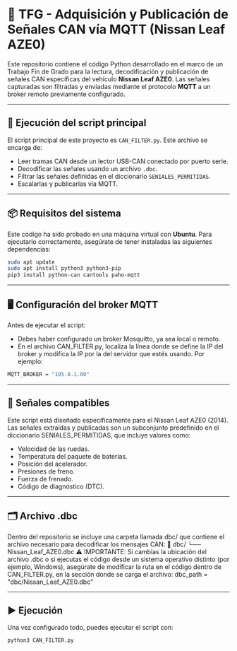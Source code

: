 # 📡 TFG - Adquisición y Publicación de Señales CAN vía MQTT (Nissan Leaf AZE0)

Este repositorio contiene el código Python desarrollado en el marco de un Trabajo Fin de Grado para la lectura, decodificación y publicación de señales CAN específicas del vehículo **Nissan Leaf AZE0**. Las señales capturadas son filtradas y enviadas mediante el protocolo **MQTT** a un broker remoto previamente configurado.

---

## 🚀 Ejecución del script principal

El script principal de este proyecto es `CAN_FILTER.py`. Este archivo se encarga de:

- Leer tramas CAN desde un lector USB-CAN conectado por puerto serie.
- Decodificar las señales usando un archivo `.dbc`.
- Filtrar las señales definidas en el diccionario `SENIALES_PERMITIDAS`.
- Escalarlas y publicarlas vía MQTT.

---

## 📦 Requisitos del sistema

Este código ha sido probado en una máquina virtual con **Ubuntu**. Para ejecutarlo correctamente, asegúrate de tener instaladas las siguientes dependencias:

```bash
sudo apt update
sudo apt install python3 python3-pip
pip3 install python-can cantools paho-mqtt
```
---

## 🖥️ Configuración del broker MQTT

Antes de ejecutar el script:
- Debes haber configurado un broker Mosquitto, ya sea local o remoto.
- En el archivo CAN_FILTER.py, localiza la línea donde se define la IP del broker y modifica la IP por la del servidor que estés usando. Por ejemplo:
```bash
MQTT_BROKER = "195.0.1.60"
```
---

## 🚗 Señales compatibles
Este script está diseñado específicamente para el Nissan Leaf AZE0 (2014).
Las señales extraídas y publicadas son un subconjunto predefinido en el diccionario SENIALES_PERMITIDAS, que incluye valores como:
- Velocidad de las ruedas.
- Temperatura del paquete de baterías.
- Posición del acelerador.
- Presiones de freno.
- Fuerza de frenado.
- Código de diagnóstico (DTC).


---

## 🗂️ Archivo .dbc
Dentro del repositorio se incluye una carpeta llamada dbc/ que contiene el archivo necesario para decodificar los mensajes CAN:
📁 dbc/
 └── Nissan_Leaf_AZE0.dbc
⚠️ IMPORTANTE:
Si cambias la ubicación del archivo .dbc o si ejecutas el código desde un sistema operativo distinto (por ejemplo, Windows), asegúrate de modificar la ruta en el código dentro de CAN_FILTER.py, en la sección donde se carga el archivo:
dbc_path = "dbc/Nissan_Leaf_AZE0.dbc"

---

## ▶️ Ejecución
Una vez configurado todo, puedes ejecutar el script con:
```bash
python3 CAN_FILTER.py
```
